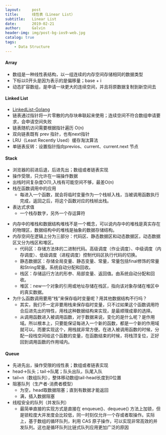 ```yaml
---
layout:     post
title:      线性表（Linear List）
subtitle:   Linear List
date:       2019-02-21
author:     Galvin
header-img: img/post-bg-ios9-web.jpg
catalog: true
tags:
    - Data Structure
--- 
```


#### Array
-  数组是一种线性表结构，以一组连续的内存空间存储相同的数据类型
- 下标以0开头是因为表示的是偏移量；base + i
- 动态扩容数组，是申请一块更大的连续空间，并且将原数据复制到新空间去

#### Linked List
* [LinkedList-Golang](https://github.com/Galvin-wjw/Golang-study/blob/master/Algorithm/linked-list.go)
* 链表通过指针将一片零散的内存块串联起来使用；连续空间不符合数组申请要求，会申请空间失败
* 链表随机访问需要根据指针遍历 O(n)
* 双向链表既有  prev 指针，也有next指针
* LRU（Least Recently Used）缓存淘汰算法
* 单链表反转：设置指针指向previos、current、current.next 节点

#### Stack
* 浏览器的前进后退，后进先出；数组或者链表实现
* 操作受限，只允许在一端操作数据
* 出栈时间复杂度O(1),入栈有可能空间不够，最差O(n)
* 栈在函数调用中的应用
    * 每进入一个函数，就会将临时变量作为一个栈帧入栈，当被调用函数执行完成，返回之后，将这个函数对应的栈帧出栈。
* 表达式求值
    * 一个栈存数字，另外一个存运算符
- 内存中的堆栈和数据结构堆栈不是一个概念，可以说内存中的堆栈是真实存在的物理区，数据结构中的堆栈是抽象的数据存储结构。
- 内存空间在逻辑上分为三部分：代码区、静态数据区和动态数据区，动态数据区又分为栈区和堆区。
    - 代码区：存储方法体的二进制代码。高级调度（作业调度）、中级调度（内存调度）、低级调度（进程调度）控制代码区执行代码的切换。
    - 静态数据区：存储全局变量、静态变量、常量，常量包括final修饰的常量和String常量。系统自动分配和回收。
    - 栈区：存储运行方法的形参、局部变量、返回值。由系统自动分配和回收。
    - 堆区：new一个对象的引用或地址存储在栈区，指向该对象存储在堆区中的真实数据。
- 为什么函数调用要用“栈”来保存临时变量呢？用其他数据结构不行吗？
    - 其实，我们不一定非要用栈来保存临时变量，只不过如果这个函数调用符合后进先出的特性，用栈这种数据结构来实现，是最顺理成章的选择。
    - 从调用函数进入被调用函数，对于数据来说，变化的是什么呢？是作用域。所以根本上，只要能保证每进入一个新的函数，都是一个新的作用域就可以。而要实现这个，用栈就非常方便。在进入被调用函数的时候，分配一段栈空间给这个函数的变量，在函数结束的时候，将栈顶复位，正好回到调用函数的作用域内。

#### Queue
* 先进先出，操作受限的线性表；数组或者链表实现
* head->队头；tail->队尾；队头出队，队尾入队
* tail=n（数组队列），整体移动数组tail-head长度到0位置
* 阻塞队列（生产者-消费者模型）
    * 为空，head取数据阻塞；直到有数据才能返回
    * 满，插入数据阻塞
* 线程安全的队列（并发队列）
    * 最简单直接的实现方式是直接在 enqueue()、dequeue() 方法上加锁，但是锁粒度大并发度会比较低，同一时刻仅允许一个存或者取操作。实际上，基于数组的循环队列，利用 CAS 原子操作，可以实现非常高效的并发队列。这也是循环队列比链式队列应用更加广泛的原因

